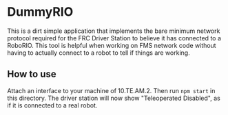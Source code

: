 # DummyRIO

This is a dirt simple application that implements the bare minimum network protocol required for the FRC Driver Station to believe it has connected to a RoboRIO. This tool is helpful when working on FMS network code without having to actually connect to a robot to tell if things are working.

## How to use

Attach an interface to your machine of 10.TE.AM.2. Then run `npm start` in this directory. The driver station will now show "Teleoperated Disabled", as if it is connected to a real robot.